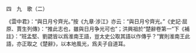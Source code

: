 四　九　歌（二）

《雲中君》：“與日月兮齊光。”按《九章·涉江》亦云：“與日月兮齊光。”《史記·屈原、賈生列傳》：“推此志也，雖與日月争光可也”；洪興祖於“楚辭卷第一”下《補註》：“班孟堅、劉勰皆以爲淮南王語，豈太史公取其語以作傳乎？”實則淮南王此語，亦正取之《楚辭》，以本地風光，爲夫子自道耳。